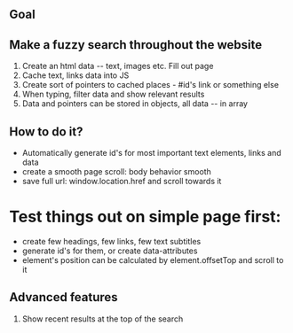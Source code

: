 ## Goal
## Make a fuzzy search throughout the website

1. Create an html data -- text, images etc. Fill out page
2. Cache text, links data into JS
3. Create sort of pointers to cached places - #id's link or something else
4. When typing, filter data and show relevant results
5. Data and pointers can be stored in objects, all data -- in array


## How to do it?
- Automatically generate id's for most important text elements, links and data
- create a smooth page scroll: body behavior smooth
- save full url: window.location.href and scroll towards it

# Test things out on simple page first: 
- create few headings, few links, few text subtitles
- generate id's for them, or create data-attributes
- element's position can be calculated by element.offsetTop and scroll to it

## Advanced features
1. Show recent results at the top of the search